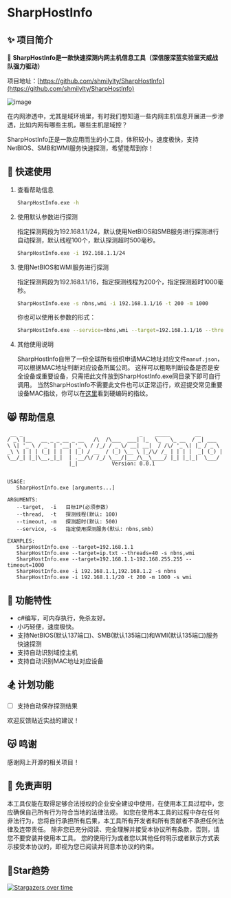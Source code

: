 # SharpHostInfo

## ✨ 项目简介

🦄 **SharpHostInfo是一款快速探测内网主机信息工具（深信服深蓝实验室天威战队强力驱动）**

项目地址：[https://github.com/shmilylty/SharpHostInfo](https://github.com/shmilylty/SharpHostInfo)

![image](https://user-images.githubusercontent.com/24275308/189285126-e2fefeea-ffb7-4917-9adc-9eecc9d27820.png)

在内网渗透中，尤其是域环境里，有时我们想知道一些内网主机信息开展进一步渗透，比如内网有哪些主机，哪些主机是域控？

SharpHostInfo正是一款应用而生的小工具，体积较小，速度极快，支持NetBIOS、SMB和WMI服务快速探测，希望能帮到你！

## 🚀 快速使用

1. 查看帮助信息

    ```bash
    SharpHostInfo.exe -h
    ```

2. 使用默认参数进行探测

   指定探测网段为192.168.1.1/24，默认使用NetBIOS和SMB服务进行探测进行自动探测，默认线程100个，默认探测超时500毫秒。
   
    ```bash
    SharpHostInfo.exe -i 192.168.1.1/24
    ```

3. 使用NetBIOS和WMI服务进行探测

    指定探测网段为192.168.1.1/16，指定探测线程为200个，指定探测超时1000毫秒。

    ```bash
    SharpHostInfo.exe -s nbns,wmi -i 192.168.1.1/16 -t 200 -m 1000
    ```
    你也可以使用长参数的形式：
    ```bash
    SharpHostInfo.exe --service=nbns,wmi --target=192.168.1.1/16 --thread=200 --timeout=1000
    ```

4. 其他使用说明

    SharpHostInfo自带了一份全球所有组织申请MAC地址对应文件`manuf.json`，可以根据MAC地址判断对应设备所属公司。
    这样可以粗略判断设备是否是安全设备或重要设备，只需把此文件放到SharpHostInfo.exe同目录下即可自行调用。
    当然SharpHostInfo不需要此文件也可以正常运行，欢迎提交常见重要设备MAC指纹，你可以在[这里](https://github.com/shmilylty/SharpHostInfo/blob/master/SharpHostInfo/Helpers/Options.cs#L26)看到硬编码的指纹。


## 😸 帮助信息

```text
 __ _                                      _    _____        __
/ _\ |__   __ _ _ __ _ __   /\  /\___  ___| |_  \_   \_ __  / _| ___
\ \| '_ \ / _` | '__| '_ \ / /_/ / _ \/ __| __|  / /\/ '_ \| |_ / _ \
_\ \ | | | (_| | |  | |_) / __  / (_) \__ \ |_/\/ /_ | | | |  _| (_) |
\__/_| |_|\__,_|_|  | .__/\/ /_/ \___/|___/\__\____/ |_| |_|_|  \___/
                    |_|           Version: 0.0.1


USAGE:
   SharpHostInfo.exe [arguments...]

ARGUMENTS:
   --target,  -i   目标IP(必须参数)
   --thread,  -t   探测线程(默认: 100)
   --timeout, -m   探测超时(默认: 500)
   --service, -s   指定使用探测服务(默认: nbns,smb)

EXAMPLES:
   SharpHostInfo.exe --target=192.168.1.1
   SharpHostInfo.exe --target=ip.txt --threads=40 -s nbns,wmi
   SharpHostInfo.exe --target=192.168.1.1-192.168.255.255 --timeout=1000
   SharpHostInfo.exe -i 192.168.1.1,192.168.1.2 -s nbns
   SharpHostInfo.exe -i 192.168.1.1/20 -t 200 -m 1000 -s wmi
```

## 🔫 功能特性

* c#编写，可内存执行，免杀友好。
* 小巧轻便，速度极快。
* 支持NetBIOS(默认137端口)、SMB(默认135端口)和WMI(默认135端口)服务快速探测
* 支持自动识别域控主机
* 支持自动识别MAC地址对应设备

## 🏂 计划功能

* [ ] 支持自动保存探测结果

欢迎反馈贴近实战的建议！

## 😽 鸣谢

感谢网上开源的相关项目！

## 📜 免责声明

本工具仅能在取得足够合法授权的企业安全建设中使用，在使用本工具过程中，您应确保自己所有行为符合当地的法律法规。
如您在使用本工具的过程中存在任何非法行为，您将自行承担所有后果，本工具所有开发者和所有贡献者不承担任何法律及连带责任。
除非您已充分阅读、完全理解并接受本协议所有条款，否则，请您不要安装并使用本工具。
您的使用行为或者您以其他任何明示或者默示方式表示接受本协议的，即视为您已阅读并同意本协议的约束。

## 💖Star趋势

[![Stargazers over time](https://starchart.cc/shmilylty/SharpHostInfo.svg)](https://starchart.cc/shmilylty/SharpHostInfo)
   
